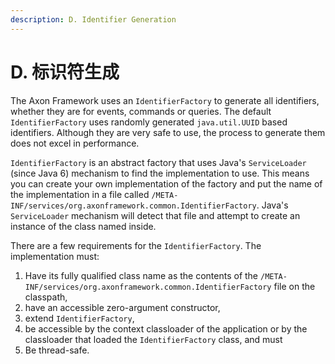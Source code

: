 ```yaml
---
description: D. Identifier Generation
---
```


# D. 标识符生成

The Axon Framework uses an `IdentifierFactory` to generate all identifiers, whether they are for events, commands or queries. The default `IdentifierFactory` uses randomly generated `java.util.UUID` based identifiers. Although they are very safe to use, the process to generate them does not excel in performance.

`IdentifierFactory` is an abstract factory that uses Java's `ServiceLoader` (since Java 6) mechanism to find the implementation to use. This means you can create your own implementation of the factory and put the name of the implementation in a file called `/META-INF/services/org.axonframework.common.IdentifierFactory`. Java's `ServiceLoader` mechanism will detect that file and attempt to create an instance of the class named inside.

There are a few requirements for the `IdentifierFactory`. The implementation must:

1. Have its fully qualified class name as the contents of the `/META-INF/services/org.axonframework.common.IdentifierFactory` file on the classpath,
2. have an accessible zero-argument constructor,
3. extend `IdentifierFactory`,
4. be accessible by the context classloader of the application or by the classloader that loaded the `IdentifierFactory` class, and must
5. Be thread-safe.
